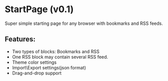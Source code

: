 # StartPage (v0.1)

Super simple starting page for any browser with bookmarks and RSS feeds.

## Features:

- Two types of blocks: Bookmarks and RSS
- One RSS block may contain several RSS feed.
- Theme color settings
- Import\Export settings(json format)
- Drag-and-drop support
